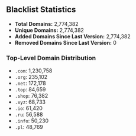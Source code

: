 ## Blacklist Statistics

- **Total Domains:** 2,774,382
- **Unique Domains:** 2,774,382
- **Added Domains Since Last Version:** 2,774,382
- **Removed Domains Since Last Version:** 0

### Top-Level Domain Distribution

-  `.com`: 1,230,758
-  `.org`: 235,102
-  `.net`: 172,178
-  `.top`: 84,659
-  `.shop`: 76,382
-  `.xyz`: 68,733
-  `.io`: 61,420
-  `.ru`: 56,588
-  `.info`: 50,230
-  `.pl`: 48,769

